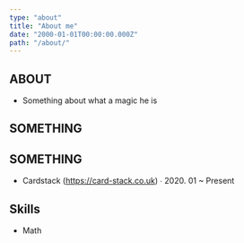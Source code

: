 ```yaml
---
type: "about"
title: "About me"
date: "2000-01-01T00:00:00.000Z"
path: "/about/"
---
```


## ABOUT
- Something about what a magic he is

## SOMETHING


## SOMETHING
- Cardstack (https://card-stack.co.uk) ∙ 2020. 01 ~ Present

## Skills
- Math



